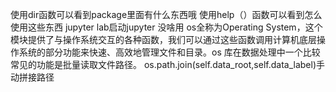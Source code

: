 使用dir函数可以看到package里面有什么东西哦
使用help（）函数可以看到怎么使用这些东西
jupyter lab启动jupyter 没啥用
os全称为Operating System，这个模块提供了与操作系统交互的各种函数，我们可以通过这些函数调用计算机底层操作系统的部分功能来快速、高效地管理文件和目录。os 库在数据处理中一个比较常见的功能是批量读取文件路径。
os.path.join(self.data_root,self.data_label)手动拼接路径